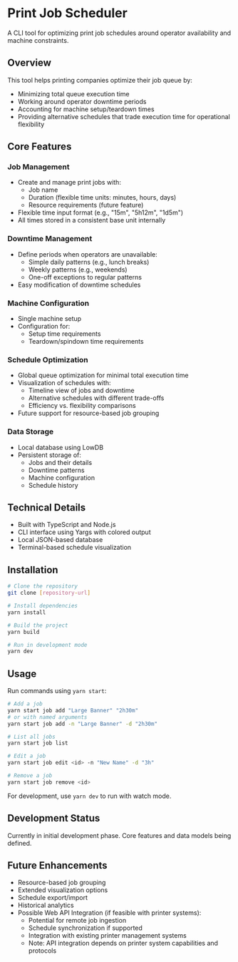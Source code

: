 # Print Job Scheduler

A CLI tool for optimizing print job schedules around operator availability and machine constraints.

## Overview

This tool helps printing companies optimize their job queue by:

- Minimizing total queue execution time
- Working around operator downtime periods
- Accounting for machine setup/teardown times
- Providing alternative schedules that trade execution time for operational flexibility

## Core Features

### Job Management

- Create and manage print jobs with:
  - Job name
  - Duration (flexible time units: minutes, hours, days)
  - Resource requirements (future feature)
- Flexible time input format (e.g., "15m", "5h12m", "1d5m")
- All times stored in a consistent base unit internally

### Downtime Management

- Define periods when operators are unavailable:
  - Simple daily patterns (e.g., lunch breaks)
  - Weekly patterns (e.g., weekends)
  - One-off exceptions to regular patterns
- Easy modification of downtime schedules

### Machine Configuration

- Single machine setup
- Configuration for:
  - Setup time requirements
  - Teardown/spindown time requirements

### Schedule Optimization

- Global queue optimization for minimal total execution time
- Visualization of schedules with:
  - Timeline view of jobs and downtime
  - Alternative schedules with different trade-offs
  - Efficiency vs. flexibility comparisons
- Future support for resource-based job grouping

### Data Storage

- Local database using LowDB
- Persistent storage of:
  - Jobs and their details
  - Downtime patterns
  - Machine configuration
  - Schedule history

## Technical Details

- Built with TypeScript and Node.js
- CLI interface using Yargs with colored output
- Local JSON-based database
- Terminal-based schedule visualization

## Installation

```bash
# Clone the repository
git clone [repository-url]

# Install dependencies
yarn install

# Build the project
yarn build

# Run in development mode
yarn dev
```

## Usage

Run commands using `yarn start`:

```bash
# Add a job
yarn start job add "Large Banner" "2h30m"
# or with named arguments
yarn start job add -n "Large Banner" -d "2h30m"

# List all jobs
yarn start job list

# Edit a job
yarn start job edit <id> -n "New Name" -d "3h"

# Remove a job
yarn start job remove <id>
```

For development, use `yarn dev` to run with watch mode.

## Development Status

Currently in initial development phase. Core features and data models being defined.

## Future Enhancements

- Resource-based job grouping
- Extended visualization options
- Schedule export/import
- Historical analytics
- Possible Web API Integration (if feasible with printer systems):
  - Potential for remote job ingestion
  - Schedule synchronization if supported
  - Integration with existing printer management systems
  - Note: API integration depends on printer system capabilities and protocols
